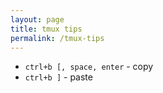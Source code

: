 ```yaml
---
layout: page
title: tmux tips
permalink: /tmux-tips
---
```


- `ctrl+b [, space, enter` - copy
- `ctrl+b ]` - paste
